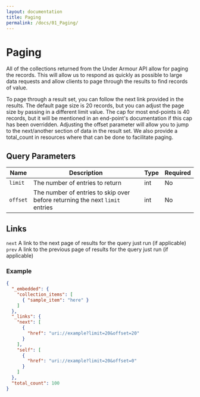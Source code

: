 ```yaml
---
layout: documentation
title: Paging
permalink: /docs/01_Paging/
---
```


# Paging

All of the collections returned from the Under Armour API allow for paging the records.
This will allow us to respond as quickly as possible to large data requests and allow
clients to page through the results to find records of value.

To page through a result set, you can follow the next link provided in the results. The
default page size is 20 records, but you can adjust the page size by passing in a different
limit value.  The cap for most end-points is 40 records, but it will be mentioned in an end-point's
documentation if this cap has been overridden.  Adjusting the offset parameter will allow
you to jump to the next/another section of data in the result set. We also provide a total_count
in resources where that can be done to facilitate paging.

## Query Parameters

| Name         | Description               | Type       | Required |
|--------------|---------------------------|------------|----------|
| `limit`      | The number of entries to return                                              | int | No   |
| `offset`     | The number of entries to skip over before returning the next `limit` entries | int | No   |


## Links

`next` A link to the next page of results for the query just run (if applicable)
`prev` A link to the previous page of results for the query just run (if applicable)

### Example

```json
{
  "_embedded": {
    "collection_items": [
      { "sample_item": "here" }
    ]
  },
  "_links": {
    "next": [
      {
        "href": "uri://example?limit=20&offset=20"
      }
    ],
    "self": [
      {
        "href": "uri://example?limit=20&offset=0"
      }
    ]
  },
  "total_count": 100
}
```

